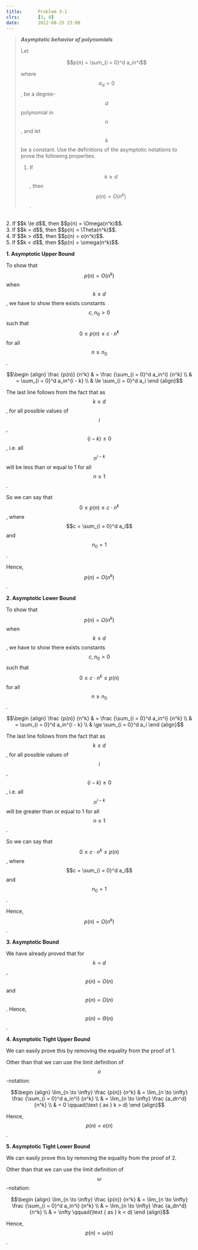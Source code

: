 ```yaml
---
title:      Problem 3-1
clrs:       [3, 0]
date:       2012-08-25 23:00
---
```


>***Asymptotic behavior of polynomials***
>
>Let
>
>$$p(n) = \sum_{i = 0}^d a_in^i$$
>
>where $$a_d > 0$$, be a degree-$$d$$ polynomial in $$n$$, and let $$k$$ be a constant. Use the
definitions of the asymptotic notations to prove the following properties.
>
>1. If $$k \ge d$$, then $$p(n) = O(n^k)$$.
<br/>
2. If $$k \le d$$, then $$p(n) = \Omega(n^k)$$.
<br/>
3. If $$k = d$$, then $$p(n) = \Theta(n^k)$$.
<br/>
4. If $$k > d$$, then $$p(n) = o(n^k)$$.
<br/>
5. If $$k < d$$, then $$p(n) = \omega(n^k)$$.

<b>1. Asymptotic Upper Bound</b>

To show that $$p(n) = O(n^k)$$ when $$k \ge d$$, we have to show there exists constants $$c, n_0 > 0$$ such that $$0 \le p(n) \le c \cdot n^k$$ for all $$n \ge n_0$$.

$$\begin {align}
\frac {p(n)} {n^k} & = \frac {\sum_{i = 0}^d a_in^i} {n^k} \\
                   & = \sum_{i = 0}^d a_in^{i - k} \\
                   & \le \sum_{i = 0}^d a_i
\end {align}$$

The last line follows from the fact that as $$k \ge d$$, for all possible values of $$i$$, $$(i - k) \le 0$$, i.e. all $$n^{i - k}$$ will be less than or equal to 1 for all $$n \ge 1$$.

So we can say that $$0 \le p(n) \le c \cdot n^k$$, where $$c = \sum_{i = 0}^d a_i$$ and $$n_0 = 1$$.

Hence, $$p(n) = O(n^k)$$.

<b>2. Asymptotic Lower Bound</b>

To show that $$p(n) = \Omega(n^k)$$ when $$k \le d$$, we have to show there exists constants $$c, n_0 > 0$$ such that $$0 \le c \cdot n^k \le p(n)$$ for all $$n \ge n_0$$.

$$\begin {align}
\frac {p(n)} {n^k} & = \frac {\sum_{i = 0}^d a_in^i} {n^k} \\
                   & = \sum_{i = 0}^d a_in^{i - k} \\
                   & \ge \sum_{i = 0}^d a_i
\end {align}$$

The last line follows from the fact that as $$k \le d$$, for all possible values of $$i$$, $$(i - k) \ge 0$$, i.e. all $$n^{i - k}$$ will be greater than or equal to 1 for all $$n \ge 1$$.

So we can say that $$0 \le c \cdot n^k \le p(n)$$, where $$c = \sum_{i = 0}^d a_i$$ and $$n_0 = 1$$.

Hence, $$p(n) = \Omega(n^k)$$.

<b>3. Asymptotic Bound</b>

We have already proved that for $$k = d$$, $$p(n) = O(n)$$ and $$p(n) = \Omega(n)$$. Hence, $$p(n) = \Theta(n)$$.

<b>4. Asymptotic Tight Upper Bound</b>

We can easily prove this by removing the equality from the proof of 1.

Other than that we can use the limit definition of $$o$$-notation:

$$\begin {align}
\lim_{n \to \infty} \frac {p(n)} {n^k} & = \lim_{n \to \infty} \frac {\sum_{i = 0}^d a_in^i} {n^k} \\
& = \lim_{n \to \infty} \frac {a_dn^d} {n^k} \\
& = 0 \qquad(\text { as } k > d)
\end {align}$$

Hence, $$p(n) = o(n)$$.

<b>5. Asymptotic Tight Lower Bound</b>

We can easily prove this by removing the equality from the proof of 2.

Other than that we can use the limit definition of $$\omega$$-notation:

$$\begin {align}
\lim_{n \to \infty} \frac {p(n)} {n^k} & = \lim_{n \to \infty} \frac {\sum_{i = 0}^d a_in^i} {n^k} \\
& = \lim_{n \to \infty} \frac {a_dn^d} {n^k} \\
& = \infty \qquad(\text { as } k < d)
\end {align}$$

Hence, $$p(n) = \omega(n)$$.